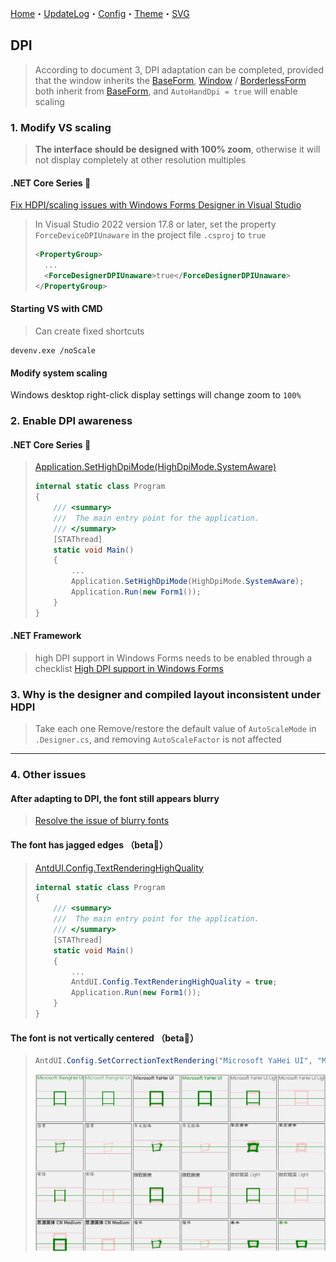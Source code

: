 ﻿[Home](Home.md)・[UpdateLog](UpdateLog.md)・[Config](Config.md)・[Theme](Theme.md)・[SVG](SVG.md)

## DPI

> According to document 3, DPI adaptation can be completed, provided that the window inherits the [BaseForm](Form/BaseForm.md), 
> [Window](Form/Window.md) / [BorderlessForm](Form/BorderlessForm.md) both inherit from [BaseForm](Form/BaseForm.md), and `AutoHandDpi = true` will enable scaling

### 1. Modify VS scaling

> **The interface should be designed with 100% zoom**, otherwise it will not display completely at other resolution multiples

#### .NET Core Series 👏

[Fix HDPI/scaling issues with Windows Forms Designer in Visual Studio](https://learn.microsoft.com/en-us/visualstudio/designers/disable-dpi-awareness?view=vs-2022)

> In Visual Studio 2022 version 17.8 or later, set the property `ForceDeviceDPIUnaware` in the project file `.csproj` to `true`
>
>```xml
><PropertyGroup>
>   ...
>   <ForceDesignerDPIUnaware>true</ForceDesignerDPIUnaware>
></PropertyGroup>

#### Starting VS with CMD

> Can create fixed shortcuts

```shell
devenv.exe /noScale
```

#### Modify system scaling

Windows desktop right-click display settings will change zoom to `100%`


### 2. Enable DPI awareness

#### .NET Core Series 👏

> [Application.SetHighDpiMode(HighDpiMode.SystemAware)](https://learn.microsoft.com/zh-cn/dotnet/api/system.windows.forms.application.sethighdpimode?view=windowsdesktop-8.0)
> ``` csharp
> internal static class Program
> {
>     /// <summary>
>     ///  The main entry point for the application.
>     /// </summary>
>     [STAThread]
>     static void Main()
>     {
>         ...
>         Application.SetHighDpiMode(HighDpiMode.SystemAware);
>         Application.Run(new Form1());
>     }
> }
> ```

#### .NET Framework

> high DPI support in Windows Forms needs to be enabled through a checklist [High DPI support in Windows Forms](https://learn.microsoft.com/en-us/dotnet/desktop/winforms/high-dpi-support-in-windows-forms?view=netframeworkdesktop-4.8)

### 3. Why is the designer and compiled layout inconsistent under HDPI

> Take each one Remove/restore the default value of `AutoScaleMode` in `.Designer.cs`, and removing `AutoScaleFactor` is not affected

---

### 4. Other issues

#### After adapting to DPI, the font still appears blurry

> [Resolve the issue of blurry fonts](BlurredFont.md)

#### The font has jagged edges （beta🔴）

> [AntdUI.Config.TextRenderingHighQuality](Config.md#TextRenderingHighQuality)
> ``` csharp
> internal static class Program
> {
>     /// <summary>
>     ///  The main entry point for the application.
>     /// </summary>
>     [STAThread]
>     static void Main()
>     {
>         ...
>         AntdUI.Config.TextRenderingHighQuality = true;
>         Application.Run(new Form1());
>     }
> }
> ```

#### The font is not vertically centered （beta🔴）

> ``` csharp
> AntdUI.Config.SetCorrectionTextRendering("Microsoft YaHei UI", "Microsoft YaHei"); //List of fonts that need to be corrected
> ```
> ![CorrectionTextRendering](Img/CorrectionTextRendering.jpg)
